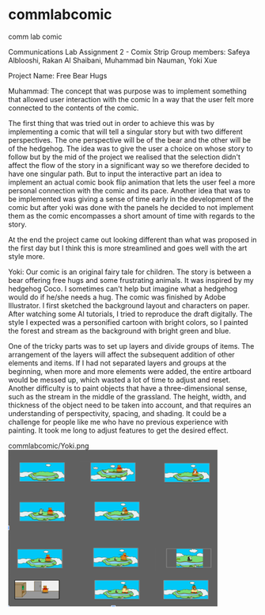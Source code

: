 # commlabcomic
comm lab comic

Communications Lab
Assignment 2 - Comix Strip
Group members: Safeya Alblooshi, Rakan Al Shaibani, Muhammad bin Nauman, Yoki Xue

Project Name: Free Bear Hugs

Muhammad:
The concept that was purpose was to implement something that allowed user interaction with the comic In a way that the user felt more connected to the contents of the comic. 

The first thing that was tried out in order to achieve this was by implementing a comic that will tell a singular story but with two different perspectives. The one perspective will be of the bear and the other will be of the hedgehog. The idea was to give the user a choice on whose story to follow but by the mid of the project we realised that the selection didn't affect the flow of the story in a significant way so we therefore decided to have one singular path. But to input the interactive part an idea to implement an actual comic book flip animation that lets the user feel a more personal connection with the comic and its pace. Another idea that was to be implemented was giving a sense of time early in the development of the comic but after yoki was done with the panels he decided to not implement them as the comic encompasses a short amount of time with regards to the story.

At the end the project came out looking different than what was proposed in the first day but I think this is more streamlined and goes well with the art style more.


 Yoki:
Our comic is an original fairy tale for children. The story is between a bear offering free hugs and some frustrating animals. It was inspired by my hedgehog Coco. I sometimes can't help but imagine what a hedgehog would do if he/she needs a hug. The comic was finished by Adobe Illustrator. I first sketched the background layout and characters on paper. After watching some AI tutorials, I tried to reproduce the draft digitally. The style I expected was a personified cartoon with bright colors, so I painted the forest and stream as the background with bright green and blue.

One of the tricky parts was to set up layers and divide groups of items. The arrangement of the layers will affect the subsequent addition of other elements and items. If I had not separated layers and groups at the beginning, when more and more elements were added, the entire artboard would be messed up, which wasted a lot of time to adjust and reset. Another difficulty is to paint objects that have a three-dimensional sense, such as the stream in the middle of the grassland. The height, width, and thickness of the object need to be taken into account, and that requires an understanding of perspectivity, spacing, and shading. It could be a challenge for people like me who have no previous experience with painting. It took me long to adjust features to get the desired effect.
<p>
commlabcomic/Yoki.png
    <img src="idk/Yoki.png"></p>
